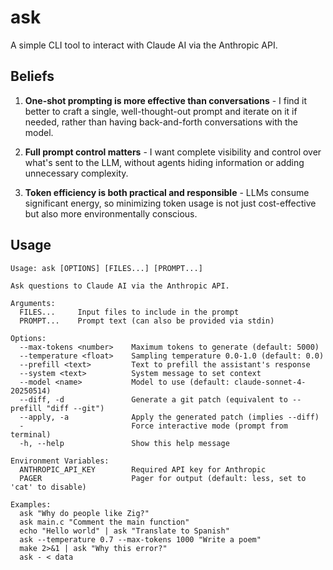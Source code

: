 # ask

A simple CLI tool to interact with Claude AI via the Anthropic API.

## Beliefs

1. **One-shot prompting is more effective than conversations** - I find it better to craft a single, well-thought-out prompt and iterate on it if needed, rather than having back-and-forth conversations with the model.

2. **Full prompt control matters** - I want complete visibility and control over what's sent to the LLM, without agents hiding information or adding unnecessary complexity.

3. **Token efficiency is both practical and responsible** - LLMs consume significant energy, so minimizing token usage is not just cost-effective but also more environmentally conscious.

## Usage
```
Usage: ask [OPTIONS] [FILES...] [PROMPT...]

Ask questions to Claude AI via the Anthropic API.

Arguments:
  FILES...     Input files to include in the prompt
  PROMPT...    Prompt text (can also be provided via stdin)

Options:
  --max-tokens <number>    Maximum tokens to generate (default: 5000)
  --temperature <float>    Sampling temperature 0.0-1.0 (default: 0.0)
  --prefill <text>         Text to prefill the assistant's response
  --system <text>          System message to set context
  --model <name>           Model to use (default: claude-sonnet-4-20250514)
  --diff, -d               Generate a git patch (equivalent to --prefill "diff --git")
  --apply, -a              Apply the generated patch (implies --diff)
  -                        Force interactive mode (prompt from terminal)
  -h, --help               Show this help message

Environment Variables:
  ANTHROPIC_API_KEY        Required API key for Anthropic
  PAGER                    Pager for output (default: less, set to 'cat' to disable)

Examples:
  ask "Why do people like Zig?"
  ask main.c "Comment the main function"
  echo "Hello world" | ask "Translate to Spanish"
  ask --temperature 0.7 --max-tokens 1000 "Write a poem"
  make 2>&1 | ask "Why this error?"
  ask - < data
```

